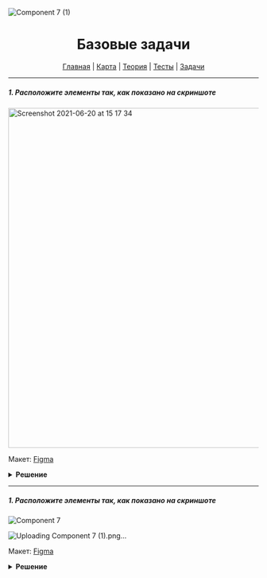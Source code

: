 ![Component 7 (1)](https://user-images.githubusercontent.com/48933270/122678765-c7d65200-d1f0-11eb-8644-a297a36d0e05.png)
<div align="center">

# Базовые задачи

[Главная](https://github.com/dollaween/junior-roadmap/)
|
[Карта](/roadmap/README.md)
|
[Теория](/theory/README.md)
|
[Тесты](/tests/README.md)
|
[Задачи](/tasks/README.md)

</div>

---

##### 1. Расположите элементы так, как показано на скриншоте

<img width="683" alt="Screenshot 2021-06-20 at 15 17 34" src="https://user-images.githubusercontent.com/48933270/122673768-ae2a1000-d1da-11eb-8eca-28afd2df0fe3.png">

Макет: [Figma](https://www.figma.com/file/PnnS2RDlKkxS20vZGoKTRy/Examine?node-id=2%3A3)

<details><summary><b>Решение</b></summary>
<p>

```html

```

```css

```

</p>
</details>

---

##### 1. Расположите элементы так, как показано на скриншоте

![Component 7](https://user-images.githubusercontent.com/48933270/122678645-5a2a2600-d1f0-11eb-8164-ff40e8d66b55.png)

![Uploading Component 7 (1).png…]()

Макет: [Figma](https://www.figma.com/file/PnnS2RDlKkxS20vZGoKTRy/Examine?node-id=2%3A3)

<details><summary><b>Решение</b></summary>
<p>

```html

```

```css

```

</p>
</details>


